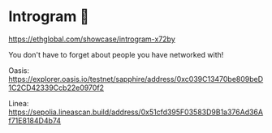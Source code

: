 # Introgram 🥂

https://ethglobal.com/showcase/introgram-x72by

You don't have to forget about people you have networked with!

Oasis: https://explorer.oasis.io/testnet/sapphire/address/0xc039C13470be809beD1C2CD42339Ccb22e0970f2

Linea: https://sepolia.lineascan.build/address/0x51cfd395F03583D9B1a376Ad36Af71E8184D4b74

